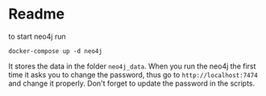 # Readme

to start neo4j run

```
docker-compose up -d neo4j
```

It stores the data in the folder `neo4j_data`.
When you run the neo4j the first time it asks you to change the password, thus go to `http://localhost:7474` and change it properly.
Don't forget to update the password in the scripts.

